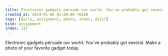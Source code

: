 ```yaml
---
title: Electronic gadgets pervade our world. You've probably got several. Make a photo of your favorite gadget today.
created_at: 2014-01-06 01:00:00 +0100
tags: [daily, assignment, photo, shoot, ds117]
kind: assignment
index: 117
---
```


Electronic gadgets pervade our world. You've probably got several. Make a photo of your favorite gadget today.
